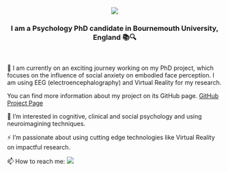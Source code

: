 <h1 align="center">
    <img src="https://readme-typing-svg.herokuapp.com/?font=Righteous&size=35&center=true&vCenter=true&width=500&height=70&duration=4000&lines=Hi+There!+👋;+I'm+Damla+Kuleli!;" />
</h1>

<h3 align="center"> I am a Psychology PhD candidate in Bournemouth University, England 📚🔍 </h3>

<br/>

🔭 I am currently on an exciting journey working on my PhD project, which focuses on the influence of social anxiety on embodied face perception. I am using EEG (electroencephalography) and Virtual Reality for my research.

  You can find more information about my project on its GitHub page. [GitHub Project Page](https://github.com/SAEFP)
  
🧠 I’m interested in cognitive, clinical and social psychology and using neuroimagining techniques.
  
⚡ I’m passionate about using cutting edge technologies like Virtual Reality on impactful research.
  
📫 How to reach me: 
 </a>
  <a href="https://linkedin.com/in/damlakuleli" target="_blank">
    <img src="https://img.shields.io/badge/LinkedIn-0077B5?style=for-the-badge&logo=linkedin&logoColor=white" target="_blank" />
  </a>
